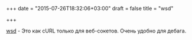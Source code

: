 +++
date = "2015-07-26T18:32:06+03:00"
draft = false
title = "wsd"

+++

<p><a href="https://github.com/alexanderGugel/wsd">wsd</a>&nbsp;- Это как cURL только для веб-сокетов. Очень удобно для дебага.</p>

